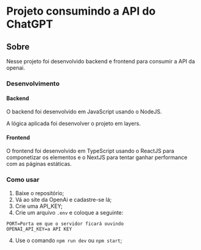 # Projeto consumindo a API do ChatGPT

## Sobre

Nesse projeto foi desenvolvido backend e frontend para consumir a API da openai.

### Desenvolvimento

#### Backend

O backend foi desenvolvido em JavaScript usando o NodeJS.

A lógica aplicada foi desenvolver o projeto em layers.

#### Frontend

O frontend foi desenvolvido em TypeScript usando o ReactJS para componetizar os elementos e o NextJS para tentar ganhar performance com as páginas estáticas.

### Como usar
1. Baixe o repositório;
2. Vá ao site da OpenAi e cadastre-se lá;
3. Crie uma API_KEY;
3. Crie um arquivo ``.env`` e coloque a seguinte:
````
PORT=Porta em que o servidor ficará ouvindo
OPENAI_API_KEY=a API KEY
```` 
4. Use o comando ``npm run dev`` ou ``npm start``;
